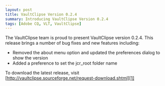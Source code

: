 ```yaml
---
layout: post
title: VaultClipse Version 0.2.4
summary: Introducing VaultClipse Version 0.2.4
tags: [Adobe CQ, VLT, VaultClipse]
---
```


The VaultClipse team is proud to present VaultClipse version 0.2.4. This release brings a number of bug fixes and new features including:

* Removed the about menu option and updated the preferences dialog to show the version
* Added a preference to set the jcr_root folder name

To download the latest release, visit [http://vaultclipse.sourceforge.net/request-download.shtml][1]

[1]: http://vaultclipse.sourceforge.net/request-download.shtml